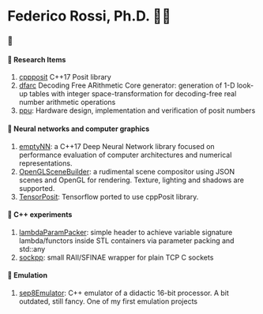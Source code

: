 # Federico Rossi, Ph.D. 🕵️‍♂️

### 🚀 

#### 🔬 Research Items
  1. [cppposit](https://github.com/federicorossifr/cppposit) C++17 Posit library
  2. [dfarc](https://github.com/federicorossifr/dfarc) Decoding Free ARithmetic Core generator: generation of 1-D look-up tables with integer space-transformation for decoding-free real number arithmetic operations
  3. [ppu](https://github.com/federicorossifr/ppu): Hardware design, implementation and verification of posit numbers

#### 🧠 Neural networks and computer graphics
  1. [emptyNN](https://github.com/federicorossifr/emptyNN):  a C++17 Deep Neural Network library focused on performance evaluation of computer architectures and numerical representations.
  2. [OpenGLSceneBuilder](https://github.com/federicorossifr/OpenGLSceneBuilder): a rudimental scene compositor using JSON scenes and OpenGL for rendering. Texture, lighting and shadows are supported.
  3. [TensorPosit](https://github.com/federicorossifr/tensorposit): Tensorflow ported to use cppPosit library.

#### 🥼 C++ experiments
  1. [lambdaParamPacker](https://github.com/federicorossifr/LambdaParameterPacker): simple header to achieve variable signature lambda/functors inside STL containers via parameter packing and std::any 
  2. [sockpp](https://github.com/federicorossifr/sockpp): small RAII/SFINAE wrapper for plain TCP C sockets
 
#### 🤖 Emulation
  1. [sep8Emulator](https://github.com/federicorossifr/sep8emulator): C++ emulator of a didactic 16-bit processor. A bit outdated, still fancy. One of my first emulation projects
